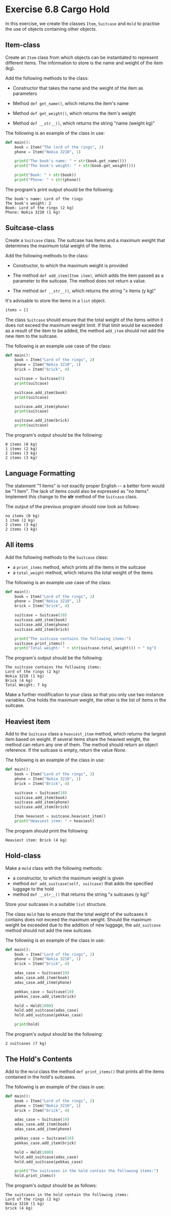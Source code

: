 # Exercise 6.8 Cargo Hold

In this exercise, we create the classes `Item`, `Suitcase` and `Hold` to practise the use of objects containing other objects.

## Item-class

Create an `Item` class from which objects can be instantiated to represent different items. The information to store is the name and weight of the item (kg).

Add the following methods to the class:

- Constructor that takes the name and the weight of the item as parameters

- Method `def get_name()`, which returns the item's name

- Method `def get_weight()`, which returns the item's weight

- Method `def __str__()`, which returns the string "name (weight kg)"

The following is an example of the class in use:

```python
def main():
    book = Item("The lord of the rings", 2)
    phone = Item("Nokia 3210", 1)

    print("The book's name: " + str(book.get_name()))
    print("The book's weight: " + str(book.get_weight()))

    print("Book: " + str(book))
    print("Phone: " + str(phone))
```

The program's print output should be the following:

```plaintext
The book's name: Lord of the rings
The book's weight: 2
Book: Lord of the rings (2 kg)
Phone: Nokia 3210 (1 kg)
```

## Suitcase-class

Create a `Suitcase` class. The suitcase has items and a maximum weight that determines the maximum total weight of the items.

Add the following methods to the class:

- Constructor, to which the maximum weight is provided

- The method `def add_item(Item item)`, which adds the item passed as a parameter to the suitcase. The method does not return a value.

- The method `def __str__()`, which returns the string "x items (y kg)"

It's advisable to store the items in a `list` object.

```python
items = []
```

The class `Suitcase` should ensure that the total weight of the items within it does not exceed the maximum weight limit. If that limit would be exceeded as a result of the item to be added, the method `add_item` should not add the new item to the suitcase.

The following is an example use case of the class:

```python
def main():
    book = Item("Lord of the rings", 2)
    phone = Item("Nokia 3210", 1)
    brick = Item("brick", 4)

    suitcase = Suitcase(5)
    print(suitcase)

    suitcase.add_item(book)
    print(suitcase)

    suitcase.add_item(phone)
    print(suitcase)

    suitcase.add_item(brick)
    print(suitcase)
```

The program's output should be the following:

```plaintext
0 items (0 kg)
1 items (2 kg)
2 items (3 kg)
2 items (3 kg)
```

## Language Formatting

The statement "1 items" is not exactly proper English -- a better form would be "1 item". The lack of items could also be expressed as "no items". Implement this change to the __str__ method of the `Suitcase` class.

The output of the previous program should now look as follows:

```plaintext
no items (0 kg)
1 item (2 kg)
2 items (3 kg)
2 items (3 kg)
```

## All items

Add the following methods to the `Suitcase` class:

- a `print_items` method, which prints all the items in the suitcase
- a `total_weight` method, which returns the total weight of the items

The following is an example use case of the class:

```python
def main():
    book = Item("Lord of the rings", 2)
    phone = Item("Nokia 3210", 1)
    brick = Item("brick", 4)

    suitcase = Suitcase(10)
    suitcase.add_item(book)
    suitcase.add_item(phone)
    suitcase.add_item(brick)

    print("The suitcase contains the following items:")
    suitcase.print_items()
    print("Total weight: " + str(suitcase.total_weight()) + " kg")
```

The program's output should be the following:

```plaintext
The suitcase contains the following items:
Lord of the rings (2 kg)
Nokia 3210 (1 kg)
Brick (4 kg)
Total Weight: 7 kg
```

Make a further modification to your class so that you only use two instance variables. One holds the maximum weight, the other is the list of items in the suitcase.

## Heaviest item

Add to the `Suitcase` class a `heaviest_item` method, which returns the largest item based on weight. If several items share the heaviest weight, the method can return any one of them. The method should return an object reference. If the suitcase is empty, return the value *None*.

The following is an example of the class in use:

```python
def main():
    book = Item("Lord of the rings", 2)
    phone = Item("Nokia 3210", 1)
    brick = Item("Brick", 4)

    suitcase = Suitcase(10)
    suitcase.add_item(book)
    suitcase.add_item(phone)
    suitcase.add_item(brick)

    Item heaviest = suitcase.heaviest_item()
    print("Heaviest item: " + heaviest)
```

The program should print the following:

```plaintext
Heaviest item: Brick (4 kg)
```

## Hold-class

Make a `Hold` class with the following methods:

- a constructor, to which the maximum weight is given
- method `def add_suitcase(self, suitcase)` that adds the specified luggage to the hold
- method `def __str__()` that returns the string "x suitcases (y kg)"

Store your suitcases in a suitable `list` structure.

The class `Hold` has to ensure that the total weight of the suitcases it contains does not exceed the maximum weight. Should the maximum weight be exceeded due to the addition of new luggage, the `add_suitcase` method should not add the new suitcase.

The following is an example of the class in use:

```python
def main():
    book = Item("Lord of the rings", 2)
    phone = Item("Nokia 3210", 1)
    brick = Item("brick", 4)

    adas_case = Suitcase(10)
    adas_case.add_item(book)
    adas_case.add_item(phone)

    pekkas_case = Suitcase(10)
    pekkas_case.add_item(brick)

    hold = Hold(1000)
    hold.add_suitcase(adas_case)
    hold.add_suitcase(pekkas_case)

    print(hold)
```

The program's output should be the following:

```plaintext
2 suitcases (7 kg)
```

## The Hold's Contents

Add to the `Hold` class the method `def print_items()` that prints all the items contained in the hold's suitcases.

The following is an example of the class in use:

```python
def main():
    book = Item("Lord of the rings", 2)
    phone = Item("Nokia 3210", 1)
    brick = Item("brick", 4)

    adas_case = Suitcase(10)
    adas_case.add_item(book)
    adas_case.add_item(phone)

    pekkas_case = Suitcase(10)
    pekkas_case.add_item(brick)

    hold = Hold(1000)
    hold.add_suitcase(adas_case)
    hold.add_suitcase(pekkas_case)

    print("The suitcases in the hold contain the following items:")
    hold.print_items()
```

The program's output should be as follows:

```plaintext
The suitcases in the hold contain the following items:
Lord of the rings (2 kg)
Nokia 3210 (1 kg)
brick (4 kg)
```
